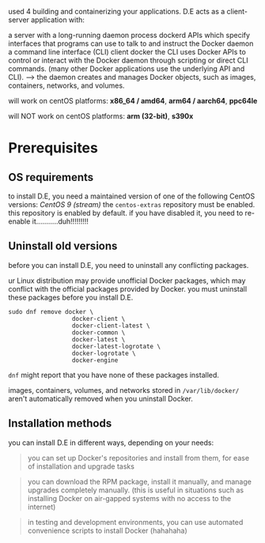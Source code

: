used 4 building and containerizing your applications. 
D.E acts as a client-server application with:

a server with a long-running daemon process dockerd
APIs which specify interfaces that programs can use to talk to and instruct the Docker daemon
a command line interface (CLI) client docker
the CLI uses Docker APIs to control or interact with the Docker daemon through scripting or direct CLI commands. (many other Docker applications use the underlying API and CLI). --> the daemon creates and manages Docker objects, such as images, containers, networks, and volumes.


will work on centOS platforms:
**x86_64 / amd64**,
**arm64 / aarch64**,
**ppc64le**

will NOT work on centOS platforms: 
**arm (32-bit)**,
**s390x**

# Prerequisites
## OS requirements
to install D.E, you need a maintained version of one of the following CentOS versions:
*CentOS 9 (stream)*
the ``` centos-extras ``` repository must be enabled. this repository is enabled by default. if you have disabled it, you need to re-enable it...........duh!!!!!!!!!

## Uninstall old versions
before you can install D.E, you need to uninstall any conflicting packages.

ur Linux distribution may provide unofficial Docker packages, which may conflict with the official packages provided by Docker. you must uninstall these packages before you install D.E.
```
sudo dnf remove docker \
                  docker-client \
                  docker-client-latest \
                  docker-common \
                  docker-latest \
                  docker-latest-logrotate \
                  docker-logrotate \
                  docker-engine
```
```dnf``` might report that you have none of these packages installed.

images, containers, volumes, and networks stored in ```/var/lib/docker/``` aren't automatically removed when you uninstall Docker.
## Installation methods
you can install D.E in different ways, depending on your needs:

> you can set up Docker's repositories and install from them, for ease of installation and upgrade tasks

> you can download the RPM package, install it manually, and manage upgrades completely manually. (this is useful in situations such as installing Docker on air-gapped systems with no access to the internet)

> in testing and development environments, you can use automated convenience scripts to install Docker (hahahaha)


